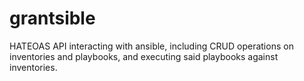 # grantsible
HATEOAS API interacting with ansible, including CRUD operations on inventories and playbooks, and executing said playbooks against inventories. 
